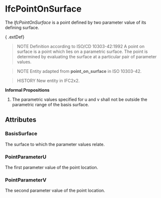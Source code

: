 # IfcPointOnSurface

The _IfcPointOnSurface_ is a point defined by two parameter value of its defining surface.

{ .extDef}
> NOTE Definition according to ISO/CD 10303-42:1992
> A point on surface is a point which lies on a parametric surface. The point is determined by evaluating the surface at a particular pair of parameter values.

> NOTE Entity adapted from **point_on_surface** in ISO 10303-42.

> HISTORY New entity in IFC2x2.

**Informal Propositions**

1. The parametric values specified for u and v shall not be outside the parametric range of the basis surface.

## Attributes

### BasisSurface
The surface to which the parameter values relate.

### PointParameterU
The first parameter value of the point location.

### PointParameterV
The second parameter value of the point location.
